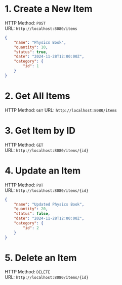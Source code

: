 # 1. Create a New Item  
HTTP Method: `POST`  
URL: `http://localhost:8080/items`  
```json
{
    "name": "Physics Book",
    "quantity": 10,
    "status": true,
    "date": "2024-11-28T12:00:00Z",
    "category": {
        "id": 1
    }
}
```  
# 2. Get All Items  
HTTP Method: `GET`
URL: `http://localhost:8080/items`  

# 3. Get Item by ID  
HTTP Method: `GET`  
URL: `http://localhost:8080/items/{id}`  

# 4. Update an Item  
HTTP Method: `PUT`  
URL: `http://localhost:8080/items/{id}`  
```json
{
    "name": "Updated Physics Book",
    "quantity": 20,
    "status": false,
    "date": "2024-11-28T12:00:00Z",
    "category": {
        "id": 2
    }
}
```  
# 5. Delete an Item  
HTTP Method: `DELETE`  
URL: `http://localhost:8080/items/{id}`  